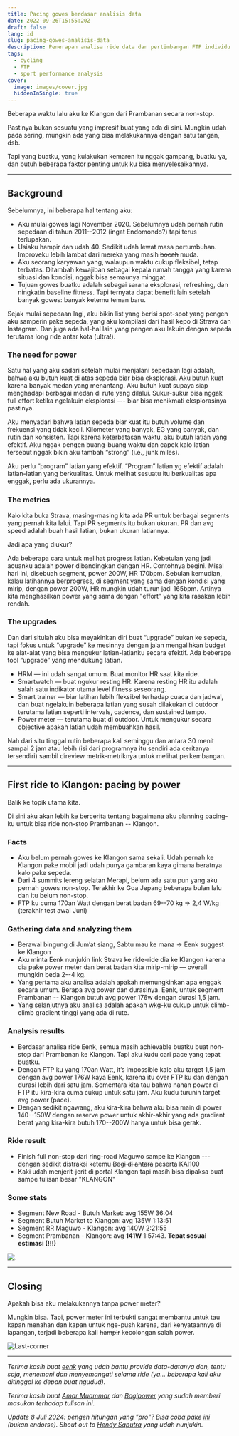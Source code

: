 ```yaml
---
title: Pacing gowes berdasar analisis data
date: 2022-09-26T15:55:20Z
draft: false
lang: id
slug: pacing-gowes-analisis-data
description: Penerapan analisa ride data dan pertimbangan FTP individu untuk pacing sebuah ride secara tepat.
tags:
  - cycling
  - FTP
  - sport performance analysis
cover:
  image: images/cover.jpg
  hiddenInSingle: true
---
```


Beberapa waktu lalu aku ke Klangon dari Prambanan secara non-stop.

Pastinya bukan sesuatu yang impresif buat yang ada di sini. Mungkin udah pada sering, mungkin ada yang bisa melakukannya dengan satu tangan, dsb.

Tapi yang buatku, yang kulakukan kemaren itu nggak gampang, buatku ya, dan butuh beberapa faktor penting untuk ku bisa menyelesaikannya.

---

## Background

Sebelumnya, ini beberapa hal tentang aku:

- Aku mulai gowes lagi November 2020. Sebelumnya udah pernah rutin sepedaan di tahun 2011--2012 (ingat Endomondo?) tapi terus terlupakan.
- Usiaku hampir dan udah 40. Sedikit udah lewat masa pertumbuhan. Improveku lebih lambat dari mereka yang masih ~~bocah~~ muda.
- Aku seorang karyawan yang, walaupun waktu cukup fleksibel, tetap terbatas. Ditambah kewajiban sebagai kepala rumah tangga yang karena situasi dan kondisi, nggak bisa semaunya minggat.
- Tujuan gowes buatku adalah sebagai sarana eksplorasi, refreshing, dan ningkatin baseline fitness. Tapi ternyata dapat benefit lain setelah banyak gowes: banyak ketemu teman baru.

Sejak mulai sepedaan lagi, aku bikin list yang berisi spot-spot yang pengen aku samperin pake sepeda, yang aku kompilasi dari hasil kepo di Strava dan Instagram. Dan juga ada hal-hal lain yang pengen aku lakuin dengan sepeda terutama long ride antar kota (ultra!).

### The need for power

Satu hal yang aku sadari setelah mulai menjalani sepedaan lagi adalah, bahwa aku butuh kuat di atas sepeda biar bisa eksplorasi. Aku butuh kuat karena banyak medan yang menantang. Aku butuh kuat supaya siap menghadapi berbagai medan di rute yang dilalui. Sukur-sukur bisa nggak full effort ketika ngelakuin eksplorasi --- biar bisa menikmati eksplorasinya pastinya.

Aku menyadari bahwa latian sepeda biar kuat itu butuh volume dan frekuensi yang tidak kecil. Kilometer yang banyak, EG yang banyak, dan rutin dan konsisten. Tapi karena keterbatasan waktu, aku butuh latian yang efektif. Aku nggak pengen buang-buang waktu dan capek kalo latian tersebut nggak bikin aku tambah “strong” (i.e., junk miles).

Aku perlu “program” latian yang efektif. “Program” latian yg efektif adalah latian-latian yang berkualitas. Untuk melihat sesuatu itu berkualitas apa enggak, perlu ada ukurannya.

### The metrics

Kalo kita buka Strava, masing-masing kita ada PR untuk berbagai segments yang pernah kita lalui. Tapi PR segments itu bukan ukuran. PR dan avg speed adalah buah hasil latian, bukan ukuran latiannya.

Jadi apa yang diukur?

Ada beberapa cara untuk melihat progress latian. Kebetulan yang jadi acuanku adalah power dibandingkan dengan HR. Contohnya begini. Misal hari ini, disebuah segment, power 200W, HR 170bpm. Sebulan kemudian, kalau latihannya berprogress, di segment yang sama dengan kondisi yang mirip, dengan power 200W, HR mungkin udah turun jadi 165bpm. Artinya kita menghasilkan power yang sama dengan "effort" yang kita rasakan lebih rendah.

### The upgrades

Dan dari situlah aku bisa meyakinkan diri buat “upgrade” bukan ke sepeda, tapi fokus untuk “upgrade” ke mesinnya dengan jalan mengalihkan budget ke alat-alat yang bisa mengukur latian-latianku secara efektif. Ada beberapa tool “upgrade” yang mendukung latian.

- HRM — ini udah sangat umum. Buat monitor HR saat kita ride.
- Smartwatch — buat ngukur resting HR. Karena resting HR itu adalah salah satu indikator utama level fitness seseorang.
- Smart trainer — biar latihan lebih fleksibel terhadap cuaca dan jadwal, dan buat ngelakuin beberapa latian yang susah dilakukan di outdoor terutama latian seperti intervals, cadence, dan sustained tempo.
- Power meter — terutama buat di outdoor. Untuk mengukur secara objective apakah latian udah membuahkan hasil.

Nah dari situ tinggal rutin beberapa kali seminggu dan antara 30 menit sampai 2 jam atau lebih (isi dari programnya itu sendiri ada ceritanya tersendiri) sambil direview metrik-metriknya untuk melihat perkembangan.

---

## First ride to Klangon: pacing by power

Balik ke topik utama kita.

Di sini aku akan lebih ke bercerita tentang bagaimana aku planning pacing-ku untuk bisa ride non-stop Prambanan -- Klangon. 

### Facts

- Aku belum pernah gowes ke Klangon sama sekali. Udah pernah ke Klangon pake mobil jadi udah punya gambaran kaya gimana beratnya kalo pake sepeda.
- Dari 4 summits lereng selatan Merapi, belum ada satu pun yang aku pernah gowes non-stop. Terakhir ke Goa Jepang beberapa bulan lalu dan itu belum non-stop.
- FTP ku cuma 170an Watt dengan berat badan 69--70 kg ⇒ 2,4 W/kg (terakhir test awal Juni)

### Gathering data and analyzing them

- Berawal bingung di Jum’at siang, Sabtu mau ke mana → Eenk suggest ke Klangon
- Aku minta Eenk nunjukin link Strava ke ride-ride dia ke Klangon karena dia pake power meter dan berat badan kita mirip-mirip — overall mungkin beda 2--4 kg.
- Yang pertama aku analisa adalah apakah memungkinkan apa enggak secara umum. Berapa avg power dan durasinya. Eenk, untuk segment Prambanan -- Klangon butuh avg power 176w dengan durasi 1,5 jam.
- Yang selanjutnya aku analisa adalah apakah wkg-ku cukup untuk climb-climb gradient tinggi yang ada di rute.

### Analysis results

- Berdasar analisa ride Eenk, semua masih achievable buatku buat non-stop dari Prambanan ke Klangon. Tapi aku kudu cari pace yang tepat buatku.
- Dengan FTP ku yang 170an Watt, it’s impossible kalo aku target 1,5 jam dengan avg power 176W kaya Eenk, karena itu over FTP ku dan dengan durasi lebih dari satu jam. Sementara kita tau bahwa nahan power di FTP itu kira-kira cuma cukup untuk satu jam. Aku kudu turunin target avg power (pace).
- Dengan sedikit ngawang, aku kira-kira bahwa aku bisa main di power 140--150W dengan reserve power untuk akhir-akhir yang ada gradient berat yang kira-kira butuh 170--200W hanya untuk bisa gerak.

### Ride result

- Finish full non-stop dari ring-road Maguwo sampe ke Klangon --- dengan sedikit distraksi ketemu ~~Bogi di antara~~ peserta KAI100
- Kaki udah menjerit-jerit di portal Klangon tapi masih bisa dipaksa buat sampe tulisan besar "KLANGON"

### Some stats

- Segment New Road - Butuh Market: avg 155W 36:04
- Segment Butuh Market to Klangon: avg 135W 1:13:51
- Segment RR Maguwo - Klangon: avg 140W 2:21:55
- Segment Prambanan - Klangon: avg **141W** 1:57:43. **Tepat sesuai estimasi (!!!)**

![.](images/so_good.jpg)

---

## Closing

Apakah bisa aku melakukannya tanpa power meter?

Mungkin bisa. Tapi, power meter ini terbukti sangat membantu untuk tau kapan menahan dan kapan untuk nge-push karena, dari kenyataannya di lapangan, terjadi beberapa kali ~~hampir~~ kecolongan salah power.

![Last-corner](images/best-view.jpg "Ciao! 📸 eenk")

---

_Terima kasih buat [eenk](https://x.com/hendriansah) yang udah bantu provide data-datanya dan, tentu saja, menemani dan menyemangati selama ride (ya... beberapa kali aku ditinggal ke depan buat ngudud)._

_Terima kasih buat [Amar Muammar](https://www.strava.com/athletes/41964148) dan [Bogipower](https://www.strava.com/athletes/23853365) yang sudah memberi masukan terhadap tulisan ini._

_Update 8 Juli 2024: pengen hitungan yang "pro"? Bisa coba pake [ini](https://wwww.bestbikessplit.com/) (bukan endorse). Shout out to [Hendy Saputra](https://www.strava.com/athletes/27389527) yang udah nunjukin._ 

